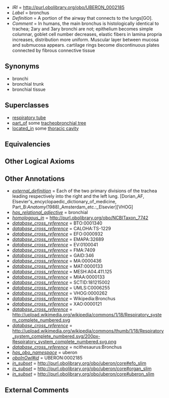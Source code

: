  * *IRI* = http://purl.obolibrary.org/obo/UBERON_0002185
 * *Label* = bronchus
 * *Definition* = A portion of the airway that connects to the lungs[GO].
 * *Comment* = In humans, the main bronchus is histologically identical to trachea; 2ary and 3ary bronchi are not; epithelium becomes simple columnar, goblet cell number decreases, elastic fibers in lamina propria increases, distribution more uniform. Muscular layer between mucosa and submucosa appears. cartilage rings become discontinuous plates connected by fibrous connective tissue

## Synonyms

 * bronchi
 * bronchial trunk
 * bronchial tissue

## Superclasses

 * [respiratory tube](../../UBERON/17/UBERON_0000117.md)
 * [part_of](../../BFO/50/BFO_0000050.md) some [tracheobronchial tree](../../UBERON/96/UBERON_0007196.md)
 * [located_in](../../RO/25/RO_0001025.md) some [thoracic cavity](../../UBERON/24/UBERON_0002224.md)

## Equivalencies


## Other Logical Axioms


## Other Annotations

 * *[external_definition](../../UBPROP/01/UBPROP_0000001.md)* = Each of the two primary divisions of the trachea leading respectively into the right and the left lung. [Dorian_AF, Elsevier's_encyclopaedic_dictionary_of_medicine, Part_B:_Anatomy_(1988)_Amsterdam_etc.:_Elsevier][VHOG]
 * *[has_relational_adjective](../../UBPROP/07/UBPROP_0000007.md)* = bronchial
 * *[homologous_in](../../core#homologous/in/core#homologous_in.md)* = http://purl.obolibrary.org/obo/NCBITaxon_7742
 * *[database_cross_reference](../../ef/oboInOwl#hasDbXref.md)* = BTO:0001340
 * *[database_cross_reference](../../ef/oboInOwl#hasDbXref.md)* = CALOHA:TS-1229
 * *[database_cross_reference](../../ef/oboInOwl#hasDbXref.md)* = EFO:0000932
 * *[database_cross_reference](../../ef/oboInOwl#hasDbXref.md)* = EMAPA:32689
 * *[database_cross_reference](../../ef/oboInOwl#hasDbXref.md)* = EV:0100041
 * *[database_cross_reference](../../ef/oboInOwl#hasDbXref.md)* = FMA:7409
 * *[database_cross_reference](../../ef/oboInOwl#hasDbXref.md)* = GAID:346
 * *[database_cross_reference](../../ef/oboInOwl#hasDbXref.md)* = MA:0000436
 * *[database_cross_reference](../../ef/oboInOwl#hasDbXref.md)* = MAT:0000133
 * *[database_cross_reference](../../ef/oboInOwl#hasDbXref.md)* = MESH:A04.411.125
 * *[database_cross_reference](../../ef/oboInOwl#hasDbXref.md)* = MIAA:0000133
 * *[database_cross_reference](../../ef/oboInOwl#hasDbXref.md)* = SCTID:181215002
 * *[database_cross_reference](../../ef/oboInOwl#hasDbXref.md)* = UMLS:C0006255
 * *[database_cross_reference](../../ef/oboInOwl#hasDbXref.md)* = VHOG:0000262
 * *[database_cross_reference](../../ef/oboInOwl#hasDbXref.md)* = Wikipedia:Bronchus
 * *[database_cross_reference](../../ef/oboInOwl#hasDbXref.md)* = XAO:0000121
 * *[database_cross_reference](../../ef/oboInOwl#hasDbXref.md)* = http://upload.wikimedia.org/wikipedia/commons/1/18/Respiratory_system_complete_numbered.svg
 * *[database_cross_reference](../../ef/oboInOwl#hasDbXref.md)* = http://upload.wikimedia.org/wikipedia/commons/thumb/1/18/Respiratory_system_complete_numbered.svg/200px-Respiratory_system_complete_numbered.svg.png
 * *[database_cross_reference](../../ef/oboInOwl#hasDbXref.md)* = ncithesaurus:Bronchus
 * *[has_obo_namespace](../../ce/oboInOwl#hasOBONamespace.md)* = uberon
 * *[oboInOwl#id](../../id/oboInOwl#id.md)* = UBERON:0002185
 * *[in_subset](../../et/oboInOwl#inSubset.md)* = http://purl.obolibrary.org/obo/uberon/core#efo_slim
 * *[in_subset](../../et/oboInOwl#inSubset.md)* = http://purl.obolibrary.org/obo/uberon/core#organ_slim
 * *[in_subset](../../et/oboInOwl#inSubset.md)* = http://purl.obolibrary.org/obo/uberon/core#uberon_slim

## External Comments

